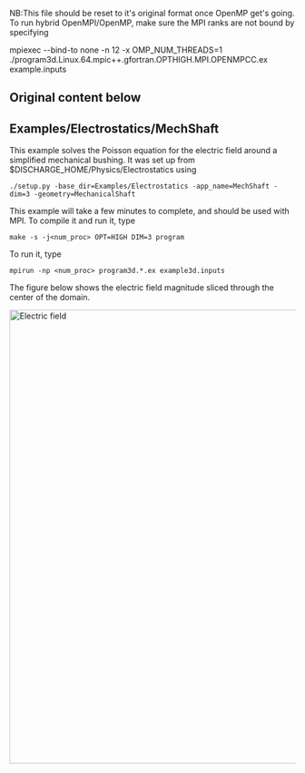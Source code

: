 NB:This file should be reset to it's original format once OpenMP get's going.
To run hybrid OpenMPI/OpenMP, make sure the MPI ranks are not bound by specifying

mpiexec --bind-to none -n 12 -x OMP_NUM_THREADS=1 ./program3d.Linux.64.mpic++.gfortran.OPTHIGH.MPI.OPENMPCC.ex example.inputs




## Original content below
## Examples/Electrostatics/MechShaft

This example solves the Poisson equation for the electric field around a simplified mechanical bushing.
It was set up from $DISCHARGE_HOME/Physics/Electrostatics using

```./setup.py -base_dir=Examples/Electrostatics -app_name=MechShaft -dim=3 -geometry=MechanicalShaft```

This example will take a few minutes to complete, and should be used with MPI.
To compile it and run it, type

```make -s -j<num_proc> OPT=HIGH DIM=3 program```

To run it, type

```mpirun -np <num_proc> program3d.*.ex example3d.inputs```

The figure below shows the electric field magnitude sliced through the center of the domain. 

<img src="example3d.png" alt="Electric field" width="800"/>
